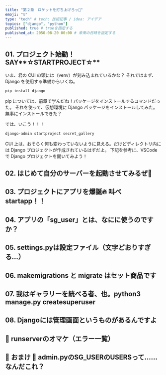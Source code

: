 ```yaml
---
title: "第２章　ロケットを打ち上げろッ🚀"
emoji: "♋️"
type: "tech" # tech: 技術記事 / idea: アイデア
topics: ["django", "python"]
published: true # trueを指定する
published_at: 2050-08-20 00:00 # 未来の日時を指定する
---
```

## 01. プロジェクト始動！ SAY**☆STARTPROJECT☆**
いま、君の CUI の頭には（venv）が刻み込まれているかな？
それではまず、Django を使用する準備からいくね。
```bash
pip install django
```
pip については、前章で学んだね！パッケージをインストールするコマンドだった。
それを使って、仮想環境に Django パッケージをインストールしてみた。
無事にインストールできた？

では、いこう！！！
```bash
django-admin startproject secret_gallery
```

CUI 上は、おそらく何も変わっていないように見える。だけどディレクトリ内には Django プロジェクトが作成されているはずだよ。
下記を参考に、VSCode で Django プロジェクトを開いてみよう！




## 02. はじめて自分のサーバーを起動させてみるぜ🚀
## 03. プロジェクトにアプリを爆誕🔥 叫べ startapp！！
## 04. アプリの「sg_user」とは、なにに使うのですか？
## 05. settings.pyは設定ファイル（文字どおりすぎる…）
## 06. makemigrations と migrate はセット商品です
## 07. 我はギャラリーを統べる者、也。python3 manage.py createsuperuser
## 08. Djangoには管理画面というものがあるんですよ
## 📕 runserverのオマケ（エラー一覧）
## 🌵 おまけ 🌵 admin.pyのSG_USERのUSERSって……なんだこれ？
